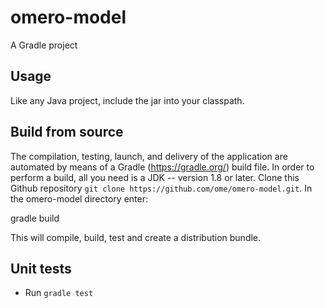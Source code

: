 # omero-model

A Gradle project

## Usage

Like any Java project, include the jar into your classpath.

## Build from source

The compilation, testing, launch, and delivery of the application are
automated by means of a Gradle (https://gradle.org/) build file.
In order to perform a build, all you need is
a JDK -- version 1.8 or later.
Clone this Github repository `git clone https://github.com/ome/omero-model.git`.
In the omero-model directory enter:

  gradle build

This will compile, build, test and create a distribution bundle.

## Unit tests
 * Run `gradle test`
